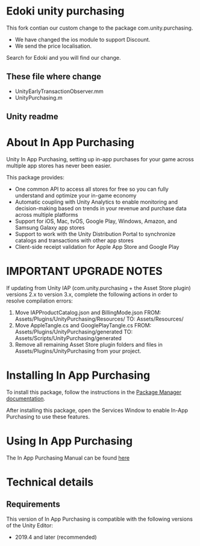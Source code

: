 # Edoki unity purchasing
This fork contian our custom change to the package com.unity.purchasing.  
* We have changed the ios module to support Discount.  
* We send the price localisation.  

Search for Edoki and you will find our change.  

## These file where change
* UnityEarlyTransactionObserver.mm
* UnityPurchasing.m

Unity readme
---
# About In App Purchasing

Unity In App Purchasing, setting up in-app purchases for your game across multiple app stores has never been easier.

This package provides:
- One common API to access all stores for free so you can fully understand and optimize your in-game economy
- Automatic coupling with Unity Analytics to enable monitoring and decision-making based on trends in your revenue and purchase data across multiple platforms
- Support for iOS, Mac, tvOS, Google Play, Windows, Amazon, and Samsung Galaxy app stores
- Support to work with the Unity Distribution Portal to synchronize catalogs and transactions with other app stores
- Client-side receipt validation for Apple App Store and Google Play



# IMPORTANT UPGRADE NOTES

If updating from Unity IAP (com.unity.purchasing + the Asset Store plugin) versions 2.x to version 3.x, complete the following actions in order to resolve compilation errors:
1. Move IAPProductCatalog.json and BillingMode.json
	FROM: Assets/Plugins/UnityPurchasing/Resources/
	TO: Assets/Resources/
2. Move AppleTangle.cs and GooglePlayTangle.cs
	FROM: Assets/Plugins/UnityPurchasing/generated
	TO: Assets/Scripts/UnityPurchasing/generated
3. Remove all remaining Asset Store plugin folders and files in Assets/Plugins/UnityPurchasing from your project.

# Installing In App Purchasing

To install this package, follow the instructions in the [Package Manager documentation](https://docs.unity3d.com/Packages/com.unity.package-manager-ui@latest/index.html).

After installing this package, open the Services Window to enable In-App Purchasing to use these features.

# Using In App Purchasing

The In App Purchasing Manual can be found [here](https://docs.unity3d.com/2019.4/Documentation/Manual/UnityIAP.html)

# Technical details
## Requirements

This version of In App Purchasing is compatible with the following versions of the Unity Editor:

* 2019.4 and later (recommended)
